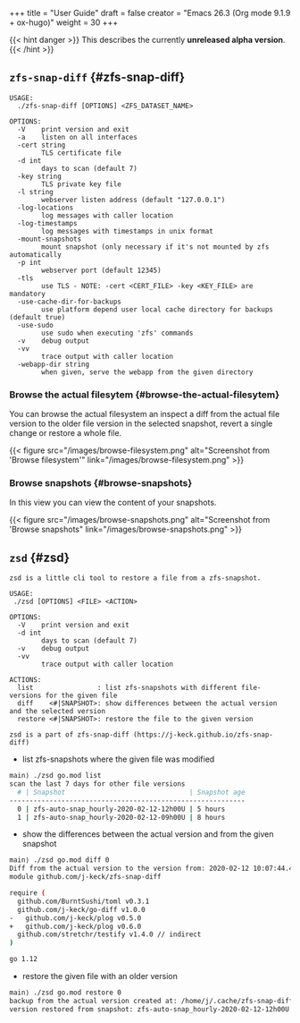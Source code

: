 +++
title = "User Guide"
draft = false
creator = "Emacs 26.3 (Org mode 9.1.9 + ox-hugo)"
weight = 30
+++

{{< hint danger >}}
This describes the currently ****unreleased alpha version****.
{{< /hint >}}


## `zfs-snap-diff` {#zfs-snap-diff}

```text
USAGE:
  ./zfs-snap-diff [OPTIONS] <ZFS_DATASET_NAME>

OPTIONS:
  -V	print version and exit
  -a	listen on all interfaces
  -cert string
        TLS certificate file
  -d int
        days to scan (default 7)
  -key string
        TLS private key file
  -l string
        webserver listen address (default "127.0.0.1")
  -log-locations
        log messages with caller location
  -log-timestamps
        log messages with timestamps in unix format
  -mount-snapshots
        mount snapshot (only necessary if it's not mounted by zfs automatically
  -p int
        webserver port (default 12345)
  -tls
        use TLS - NOTE: -cert <CERT_FILE> -key <KEY_FILE> are mandatory
  -use-cache-dir-for-backups
        use platform depend user local cache directory for backups (default true)
  -use-sudo
        use sudo when executing 'zfs' commands
  -v	debug output
  -vv
        trace output with caller location
  -webapp-dir string
        when given, serve the webapp from the given directory
```


### Browse the actual filesytem {#browse-the-actual-filesytem}

You can browse the actual filesystem an inspect a diff from the actual file version to the older
file version in the selected snapshot, revert a single change or restore a whole file.

{{< figure src="/images/browse-filesystem.png" alt="Screenshot from 'Browse filesystem'" link="/images/browse-filesystem.png" >}}


### Browse snapshots {#browse-snapshots}

In this view you can view the content of your snapshots.

{{< figure src="/images/browse-snapshots.png" alt="Screenshot from 'Browse snapshots" link="/images/browse-snapshots.png" >}}


## `zsd` {#zsd}

```text
zsd is a little cli tool to restore a file from a zfs-snapshot.

USAGE:
 ./zsd [OPTIONS] <FILE> <ACTION>

OPTIONS:
  -V	print version and exit
  -d int
        days to scan (default 7)
  -v	debug output
  -vv
        trace output with caller location

ACTIONS:
  list                : list zfs-snapshots with different file-versions for the given file
  diff    <#|SNAPSHOT>: show differences between the actual version and the selected version
  restore <#|SNAPSHOT>: restore the file to the given version

zsd is a part of zfs-snap-diff (https://j-keck.github.io/zfs-snap-diff)
```

-   list zfs-snapshots where the given file was modified

<!--listend-->

```sh
main⟩ ./zsd go.mod list
scan the last 7 days for other file versions
  # | Snapshot                               | Snapshot age
-----------------------------------------------------------
  0 | zfs-auto-snap_hourly-2020-02-12-12h00U | 5 hours
  1 | zfs-auto-snap_hourly-2020-02-12-09h00U | 8 hours
```

-   show the differences between the actual version and from the given snapshot

<!--listend-->

```sh
main⟩ ./zsd go.mod diff 0
Diff from the actual version to the version from: 2020-02-12 10:07:44.434355182 +0100 CET
module github.com/j-keck/zfs-snap-diff

require (
  github.com/BurntSushi/toml v0.3.1
  github.com/j-keck/go-diff v1.0.0
-	github.com/j-keck/plog v0.5.0
+	github.com/j-keck/plog v0.6.0
  github.com/stretchr/testify v1.4.0 // indirect
)

go 1.12
```

-   restore the given file with an older version

<!--listend-->

```sh
main⟩ ./zsd go.mod restore 0
backup from the actual version created at: /home/j/.cache/zfs-snap-diff/backups/home/j/prj/priv/zfs-snap-diff/go.mod_20200212_182709%
version restored from snapshot: zfs-auto-snap_hourly-2020-02-12-12h00U
```
